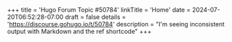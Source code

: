 +++
title = 'Hugo Forum Topic #50784'
linkTitle = 'Home'
date = 2024-07-20T06:52:28-07:00
draft = false
details = 'https://discourse.gohugo.io/t/50784'
description = "I'm seeing inconsistent output with Markdown and the ref shortcode"
+++
